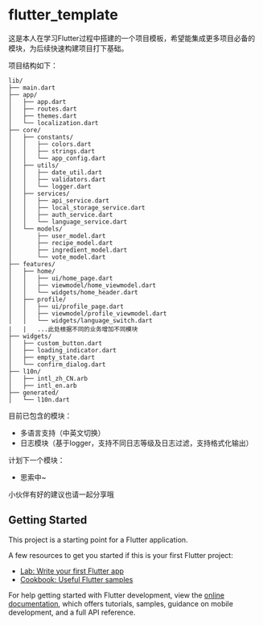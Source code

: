 # flutter_template

这是本人在学习Flutter过程中搭建的一个项目模板，希望能集成更多项目必备的模块，为后续快速构建项目打下基础。

项目结构如下：

```
lib/
├── main.dart
├── app/
│   ├── app.dart
│   ├── routes.dart
│   ├── themes.dart
│   └── localization.dart
├── core/
│   ├── constants/
│   │   ├── colors.dart
│   │   ├── strings.dart
│   │   └── app_config.dart
│   ├── utils/
│   │   ├── date_util.dart
│   │   ├── validators.dart
│   │   └── logger.dart
│   ├── services/
│   │   ├── api_service.dart
│   │   ├── local_storage_service.dart
│   │   ├── auth_service.dart
│   │   └── language_service.dart
│   └── models/
│       ├── user_model.dart
│       ├── recipe_model.dart
│       ├── ingredient_model.dart
│       └── vote_model.dart
├── features/
│   ├── home/
│   │   ├── ui/home_page.dart
│   │   ├── viewmodel/home_viewmodel.dart
│   │   └── widgets/home_header.dart
│   ├── profile/
│   │   ├── ui/profile_page.dart
│   │   ├── viewmodel/profile_viewmodel.dart
│   │   └── widgets/language_switch.dart
|   |   ...此处根据不同的业务增加不同模块
├── widgets/
│   ├── custom_button.dart
│   ├── loading_indicator.dart
│   ├── empty_state.dart
│   └── confirm_dialog.dart
├── l10n/
│   ├── intl_zh_CN.arb
│   ├── intl_en.arb
├── generated/
│   └── l10n.dart

```

目前已包含的模块：

* 多语言支持（中英文切换）
* 日志模块（基于logger，支持不同日志等级及日志过滤，支持格式化输出）

计划下一个模块：

* 思索中~

小伙伴有好的建议也请一起分享哦

## Getting Started

This project is a starting point for a Flutter application.

A few resources to get you started if this is your first Flutter project:

- [Lab: Write your first Flutter app](https://docs.flutter.dev/get-started/codelab)
- [Cookbook: Useful Flutter samples](https://docs.flutter.dev/cookbook)

For help getting started with Flutter development, view the
[online documentation](https://docs.flutter.dev/), which offers tutorials,
samples, guidance on mobile development, and a full API reference.
